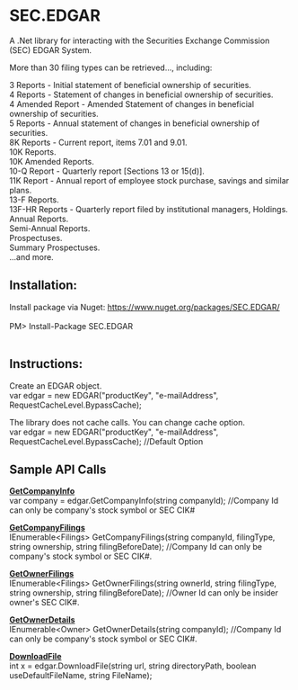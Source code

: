 
# SEC.EDGAR

A .Net library for interacting with the Securities Exchange Commission (SEC) EDGAR System.<br>

More than 30 filing types can be retrieved..., including:

3 Reports - Initial statement of beneficial ownership of securities.<br>
4 Reports - Statement of changes in beneficial ownership of securities.<br>
4 Amended Report - Amended Statement of changes in beneficial ownership of securities.<br>
5 Reports - Annual statement of changes in beneficial ownership of securities.<br>
8K Reports - Current report, items 7.01 and 9.01.<br>
10K Reports.<br>
10K Amended Reports.<br>
10-Q Report - Quarterly report [Sections 13 or 15(d)].<br>
11K Report - Annual report of employee stock purchase, savings and similar plans.<br>
13-F Reports.<br>
13F-HR Reports - Quarterly report filed by institutional managers, Holdings.<br>
Annual Reports.<br>
Semi-Annual Reports.<br>
Prospectuses.<br>
Summary Prospectuses.<br>
...and more.<br>


## Installation:

Install package via Nuget: https://www.nuget.org/packages/SEC.EDGAR/<br><br>
PM> Install-Package SEC.EDGAR<br><br>


## Instructions:

Create an EDGAR object.<br>
var edgar = new EDGAR("productKey", "e-mailAddress", RequestCacheLevel.BypassCache);

The library does not cache calls. You can change cache option.<br>
var edgar = new EDGAR("productKey", "e-mailAddress", RequestCacheLevel.BypassCache); //Default Option


## Sample API Calls

<b><u>GetCompanyInfo</u></b><br>
var company = edgar.GetCompanyInfo(string companyId); //Company Id can only be company's stock symbol or SEC CIK#

<b><u>GetCompanyFilings</u></b><br>
IEnumerable\<Filings\> GetCompanyFilings(string companyId, filingType, string ownership, string filingBeforeDate); //Company Id can only be company's stock symbol or SEC CIK#.

<b><u>GetOwnerFilings</u></b><br>
IEnumerable\<Filings\> GetOwnerFilings(string ownerId, string filingType, string ownership, string filingBeforeDate); //Owner Id can only be insider owner's SEC CIK#.

<b><u>GetOwnerDetails</u></b><br>
IEnumerable\<Owner\> GetOwnerDetails(string companyId); //Company Id can only be company's stock symbol or SEC CIK#.

<b><u>DownloadFile</u></b><br>
int x = edgar.DownloadFile(string url, string directoryPath, boolean useDefaultFileName, string FileName);





